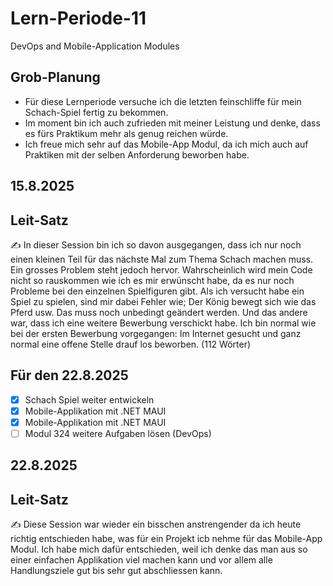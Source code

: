 # Lern-Periode-11

DevOps and Mobile-Application Modules

## Grob-Planung

- Für diese Lernperiode versuche ich die letzten feinschliffe für mein Schach-Spiel fertig zu bekommen.
- Im moment bin ich auch zufrieden mit meiner Leistung und denke, dass es fürs Praktikum mehr als genug reichen würde.
- Ich freue mich sehr auf das Mobile-App Modul, da ich mich auch auf Praktiken mit der selben Anforderung beworben habe.

## 15.8.2025
## Leit-Satz

✍ In dieser Session bin ich so davon ausgegangen, dass ich nur noch einen kleinen Teil für das nächste Mal zum Thema Schach machen muss. Ein grosses Problem steht jedoch hervor. Wahrscheinlich wird mein Code nicht so rauskommen wie ich es mir erwünscht habe, da es nur noch Probleme bei den einzelnen Spielfiguren gibt. Als ich versucht habe ein Spiel zu spielen, sind mir dabei Fehler wie; Der König bewegt sich wie das Pferd usw. Das muss noch unbedingt geändert werden. Und das andere war, dass ich eine weitere Bewerbung verschickt habe. Ich bin normal wie bei der ersten Bewerbung vorgegangen: Im Internet gesucht und ganz normal eine offene Stelle drauf los beworben. (112 Wörter)

## Für den 22.8.2025

- [x] Schach Spiel weiter entwickeln
- [x] Mobile-Applikation mit .NET MAUI
- [x] Mobile-Applikation mit .NET MAUI
- [ ] Modul 324 weitere Aufgaben lösen (DevOps)

## 22.8.2025
## Leit-Satz

✍ Diese Session war wieder ein bisschen anstrengender da ich heute richtig entschieden habe, was für ein Projekt icb nehme für das Mobile-App Modul. Ich habe mich dafür entschieden, weil ich denke das man aus so einer einfachen Applikation viel machen kann und vor allem alle Handlungsziele gut bis sehr gut abschliessen kann.


